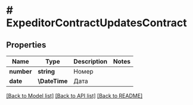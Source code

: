 # # ExpeditorContractUpdatesContract

## Properties

Name | Type | Description | Notes
------------ | ------------- | ------------- | -------------
**number** | **string** | Номер |
**date** | **\DateTime** | Дата |

[[Back to Model list]](../../README.md#models) [[Back to API list]](../../README.md#endpoints) [[Back to README]](../../README.md)
